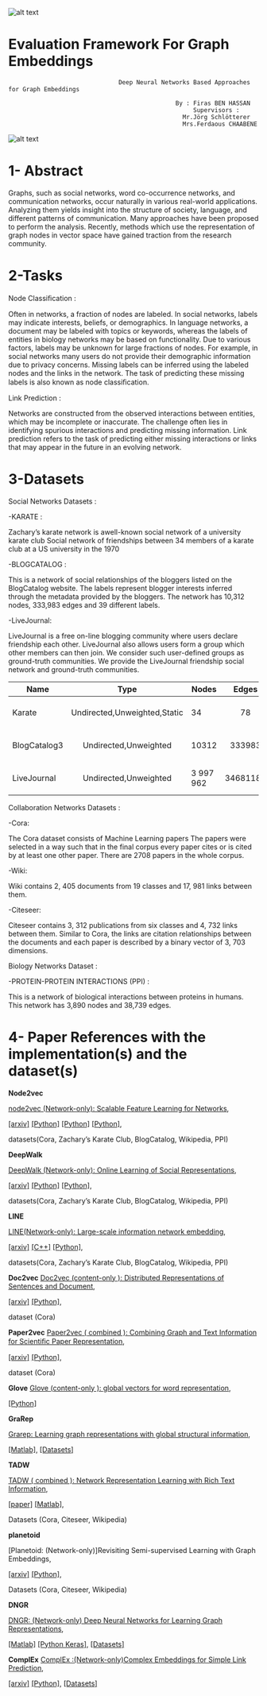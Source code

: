 ![alt text](https://studip.uni-passau.de/studip/plugins_packages/intelec/PassauOpticsPlugin/assets/images/logo_unipassau.svg)


# Evaluation Framework For Graph Embeddings
                                                        
                                   Deep Neural Networks Based Approaches for Graph Embeddings

                                                   By : Firas BEN HASSAN 
                                                        Supervisors : 
                                                     Mr.Jörg Schlötterer 
                                                     Mrs.Ferdaous CHAABENE
                                                      
                                                 
                                                 
![alt text](http://blog.convergeforimpact.com/wp-content/uploads/2014/11/nln-network-map.png)      

# 1- Abstract 

Graphs, such as social networks, word co-occurrence networks, and communication networks, occur naturally in various real-world applications. Analyzing them yields insight into the structure of society, language, and different patterns of communication. Many approaches have been proposed to perform the analysis.
Recently, methods which use the representation of graph nodes in vector space have gained traction from the research community.


# 2-Tasks 

Node Classiﬁcation :

 Often in networks, a fraction of nodes are labeled. In social networks, labels may indicate interests, beliefs, or demographics. In language networks, a document may be labeled with topics or keywords, whereas the labels of entities in biology networks may be based on functionality. Due to various factors, labels may be unknown for large fractions of nodes. For example, in social networks many users do not provide their demographic information due to privacy concerns. Missing labels can be inferred using the labeled nodes and the links in the network. The task of predicting these missing labels is also known as node classiﬁcation. 
 
Link Prediction :

Networks are constructed from the observed interactions between entities, which may be incomplete or inaccurate. The challenge often lies in identifying spurious interactions and predicting missing information. Link prediction refers to the task of predicting either missing interactions or links that may appear in the future in an evolving network. 

 
 # 3-Datasets 
 
 Social Networks Datasets : 
  
-KARATE : 

Zachary’s karate network is awell-known social network of a university karate club
Social network of friendships between 34 members of a karate club at a US university in the 1970 

-BLOGCATALOG :

 This is a network of social relationships of the bloggers listed on the BlogCatalog website. The labels represent blogger interests inferred through the metadata provided by the bloggers.
 The network has 10,312 nodes, 333,983 edges and 39 different labels.
 
-LiveJournal:

LiveJournal is a free on-line blogging community where users declare friendship each other. LiveJournal also allows users form a group which other members can then join. We consider such user-defined groups as ground-truth communities. We provide the LiveJournal friendship social network and ground-truth communities. 

| Name        | Type      | Nodes | Edges  | Link |
| ------------- |:-------------:| --------- |:----------:| -----:|
| Karate     | Undirected,Unweighted,Static  | 34|78| [click here to download](https://github.com/tkipf/kerasgcn/tree/master/kegra/data/cora) |
| BlogCatalog3     | Undirected,Unweighted   |   10312 |333983 | [click here to download](http://www.blogcatalog.com)  |
| LiveJournal | Undirected,Unweighted  | 3 997 962  |34681189  | [click here to download](http://snap.stanford.edu/data/com-LiveJournal.html ) |


Collaboration Networks Datasets : 

-Cora:

The Cora dataset consists of Machine Learning papers
 The papers were selected in a way such that in the final corpus every paper cites or is cited by at least one other paper. There are 2708 papers in the whole corpus. 
 
-Wiki:

Wiki contains 2, 405 documents from 19 classes and 17, 981 links between them. 

-Citeseer:

Citeseer contains 3, 312 publications from six classes and 4, 732 links between them. Similar to Cora, the links are citation relationships between the documents and each paper is described by a binary vector of 3, 703 dimensions. 

Biology  Networks Dataset : 


-PROTEIN-PROTEIN INTERACTIONS (PPI) : 

This is a network of biological interactions between proteins in humans. This network has 3,890 nodes and 38,739 edges.




                                                                 
# 4- Paper References with the implementation(s) and the dataset(s)

**Node2vec**

[node2vec (Network-only): Scalable Feature Learning for Networks](http://dl.acm.org/citation.cfm?id=2939672.2939754), 

[[arxiv]](https://arxiv.org/abs/1607.00653) 
[[Python]](https://github.com/aditya-grover/node2vec)
[[Python]](https://github.com/apple2373/node2vec) 
[[Python]](https://github.com/PFE-Passau/Graph_Embeddings),

datasets(Cora,  Zachary’s Karate Club,  BlogCatalog,  Wikipedia,  PPI)



**DeepWalk**

[DeepWalk (Network-only): Online Learning of Social Representations](http://dl.acm.org/citation.cfm?id=2623732),

[[arxiv]](https://arxiv.org/abs/1403.6652) 
[[Python]](https://github.com/phanein/deepwalk)
[[Python]](https://github.com/PFE-Passau/Graph_Embeddings),

datasets(Cora,  Zachary’s Karate Club,  BlogCatalog,  Wikipedia,  PPI)



**LINE**

[LINE(Network-only): Large-scale information network embedding](http://dl.acm.org/citation.cfm?id=2741093), 

[[arxiv]](https://arxiv.org/abs/1503.03578)
[[C++]](https://github.com/tangjianpku/LINE)
[[Python]](https://github.com/PFE-Passau/Graph_Embeddings),

datasets(Cora,  Zachary’s Karate Club,  BlogCatalog,  Wikipedia,  PPI)

**Doc2vec**
[Doc2vec (content-only ): Distributed Representations of Sentences and Document](http://dl.acm.org/citation.cfm?id=3053062&CFID=772667669&CFTOKEN=64514719),

[[arxiv]](https://arxiv.org/abs/1607.05368)
[[Python]](https://github.com/PFE-Passau/Doc2Vec),

dataset (Cora)

**Paper2vec**
[Paper2vec ( combined ): Combining Graph and Text Information for Scientiﬁc Paper Representation](https://researchweb.iiit.ac.in/~soumyajit.ganguly/papers/P2v_1.pdf),


[[arxiv]](https://arxiv.org/abs/1703.06587)
[[Python]](https://github.com/asxzy/paper2vec-gensim),

 dataset (Cora)

**Glove**
[Glove (content-only ): global vectors for word representation](http://dl.acm.org/citation.cfm?id=2889381&CFID=772667669&CFTOKEN=64514719),

[[Python]](https://github.com/jroakes/glove-to-word2vec)


**GraRep**

[Grarep: Learning graph representations with global structural information](http://dl.acm.org/citation.cfm?id=2806512), 

[[Matlab]](https://github.com/ShelsonCao/GraRep),
[[Datasets]](https://github.com/ShelsonCao/GraRep/blob/master/code/core/GetCoOccMatFromGraph.m)


**TADW**

[TADW ( combined ): Network Representation Learning with Rich Text Information](http://dl.acm.org/citation.cfm?id=2832542), 

[[paper]](https://www.ijcai.org/Proceedings/15/Papers/299.pdf) 
[[Matlab]](https://github.com/thunlp/tadw),

Datasets (Cora,  Citeseer,  Wikipedia)


**planetoid**

[Planetoid: (Network-only)]Revisiting Semi-supervised Learning with Graph Embeddings, 

[[arxiv]](https://arxiv.org/abs/1603.08861) 
[[Python]](https://github.com/kimiyoung/planetoid),

Datasets (Cora,  Citeseer,  Wikipedia)


**DNGR**

[DNGR: (Network-only) Deep Neural Networks for Learning Graph Representations](http://www.aaai.org/ocs/index.php/AAAI/AAAI16/paper/view/12423),

[[Matlab]](https://github.com/ShelsonCao/DNGR)
[[Python Keras]](https://github.com/MdAsifKhan/DNGR-Keras),
[[Datasets]](https://github.com/MdAsifKhan/DNGR-Keras/blob/master/wine_network.mat)

**ComplEx**
[ComplEx :(Network-only)Complex Embeddings for Simple Link Prediction](http://dl.acm.org/citation.cfm?id=3045609),

[[arxiv]](https://arxiv.org/abs/1606.06357) 
[[Python]](https://github.com/ttrouill/complex),
[[Datasets]](https://github.com/ttrouill/complex/tree/master/datasets)








